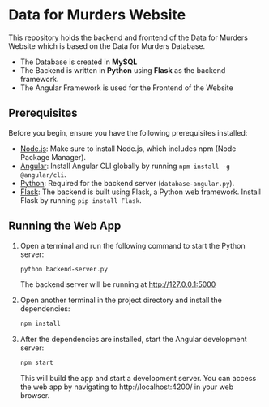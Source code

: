 # Data for Murders Website

This repository holds the backend and frontend of the Data for Murders Website which is based on the Data for Murders Database.
- The Database is created in **MySQL**
- The Backend is written in **Python** using **Flask** as the backend framework.
- The Angular Framework is used for the Frontend of the Website

## Prerequisites

Before you begin, ensure you have the following prerequisites installed:

- [Node.js](https://nodejs.org/): Make sure to install Node.js, which includes npm (Node Package Manager).
- [Angular](https://angular.io/): Install Angular CLI globally by running `npm install -g @angular/cli`.
- [Python](https://www.python.org/): Required for the backend server (`database-angular.py`).
- [Flask](https://flask.palletsprojects.com/): The backend is built using Flask, a Python web framework. Install Flask by running `pip install Flask`.


## Running the Web App

1. Open a terminal and run the following command to start the Python server:

   ```bash
   python backend-server.py
   ```

   The backend server will be running at http://127.0.0.1:5000

2. Open another terminal in the project directory and install the dependencies:
    ```bash
   npm install

3. After the dependencies are installed, start the Angular development server:
    ```bash
   npm start
   ```

   This will build the app and start a development server. You can access the web app by navigating to http://localhost:4200/ in your web browser.